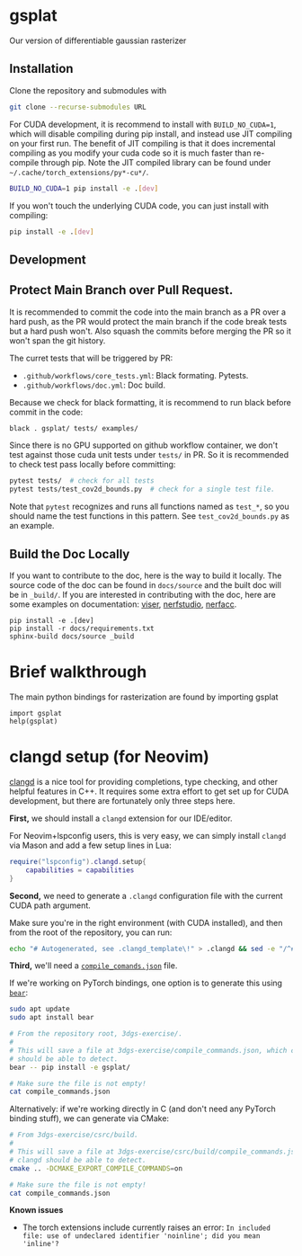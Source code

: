 # gsplat

Our version of differentiable gaussian rasterizer

## Installation

Clone the repository and submodules with

```bash
git clone --recurse-submodules URL
```

For CUDA development, it is recommend to install with `BUILD_NO_CUDA=1`, which
will disable compiling during pip install, and instead use JIT compiling on your
first run. The benefit of JIT compiling is that it does incremental compiling as
you modify your cuda code so it is much faster than re-compile through pip. Note
the JIT compiled library can be found under `~/.cache/torch_extensions/py*-cu*/`.

```bash
BUILD_NO_CUDA=1 pip install -e .[dev]
```

If you won't touch the underlying CUDA code, you can just install with compiling:

```bash
pip install -e .[dev]
```

## Development

## Protect Main Branch over Pull Request.

It is recommended to commit the code into the main branch as a PR over a hard push, as the PR would protect the main branch if the code break tests but a hard push won't. Also squash the commits before merging the PR so it won't span the git history.

The curret tests that will be triggered by PR:

- `.github/workflows/core_tests.yml`: Black formating. Pytests.
- `.github/workflows/doc.yml`: Doc build.

Because we check for black formatting, it is recommend to run black before commit in the code:

```bash
black . gsplat/ tests/ examples/
```

Since there is no GPU supported on github workflow container, we don't test against those cuda unit tests under `tests/` in PR. So it is recommended to check test pass locally before committing:

```bash
pytest tests/  # check for all tests
pytest tests/test_cov2d_bounds.py  # check for a single test file.
```

Note that `pytest` recognizes and runs all functions named as `test_*`, so you should name the
test functions in this pattern. See `test_cov2d_bounds.py` as an example.


## Build the Doc Locally
If you want to contribute to the doc, here is the way to build it locally. The source code of the doc can be found in `docs/source` and the built doc will be in `_build/`. If you are interested in contributing with the doc, here are some examples on documentation: [viser](https://github.com/nerfstudio-project/viser/tree/main/docs/source), [nerfstudio](https://github.com/nerfstudio-project/nerfstudio/tree/main/docs), [nerfacc](https://github.com/KAIR-BAIR/nerfacc/tree/master/docs/source).

```
pip install -e .[dev]
pip install -r docs/requirements.txt
sphinx-build docs/source _build 
```



# Brief walkthrough

The main python bindings for rasterization are found by importing gsplat

```
import gsplat
help(gsplat)
```

# clangd setup (for Neovim)

[clangd](https://clangd.llvm.org/) is a nice tool for providing completions,
type checking, and other helpful features in C++. It requires some extra effort
to get set up for CUDA development, but there are fortunately only three steps
here.

**First,** we should install a `clangd` extension for our IDE/editor.

For Neovim+lspconfig users, this is very easy, we can simply install `clangd`
via Mason and add a few setup lines in Lua:

```lua
require("lspconfig").clangd.setup{
    capabilities = capabilities
}
```

**Second,** we need to generate a `.clangd` configuration file with the current
CUDA path argument.

Make sure you're in the right environment (with CUDA installed), and then from
the root of the repository, you can run:

```sh
echo "# Autogenerated, see .clangd_template\!" > .clangd && sed -e "/^#/d" -e "s|YOUR_CUDA_PATH|$(dirname $(dirname $(which nvcc)))|" .clangd_template >> .clangd
```

**Third,** we'll need a
[`compile_comands.json`](https://clang.llvm.org/docs/JSONCompilationDatabase.html)
file.

If we're working on PyTorch bindings, one option is to generate this using
[`bear`](https://github.com/rizsotto/Bear):

```sh
sudo apt update
sudo apt install bear

# From the repository root, 3dgs-exercise/.
#
# This will save a file at 3dgs-exercise/compile_commands.json, which clangd
# should be able to detect.
bear -- pip install -e gsplat/

# Make sure the file is not empty!
cat compile_commands.json
```

Alternatively: if we're working directly in C (and don't need any PyTorch
binding stuff), we can generate via CMake:

```sh
# From 3dgs-exercise/csrc/build.
#
# This will save a file at 3dgs-exercise/csrc/build/compile_commands.json, which
# clangd should be able to detect.
cmake .. -DCMAKE_EXPORT_COMPILE_COMMANDS=on

# Make sure the file is not empty!
cat compile_commands.json
```

**Known issues**

- The torch extensions include currently raises an error:
  `In included file: use of undeclared identifier 'noinline'; did you mean 'inline'?`

